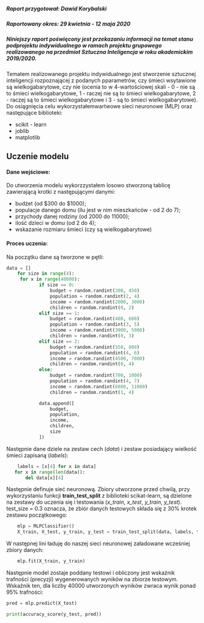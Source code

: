 ##### Raport przygotował: Dawid Korybalski

##### Raportowany okres: 29 kwietnia - 12 maja 2020 

##### Niniejszy raport poświęcony jest przekazaniu informacji na temat stanu podprojektu indywidualnego w ramach projektu grupowego realizowanego na przedmiot Sztuczna Inteligencja w roku akademickim 2019/2020. 

Tematem realizowanego projektu indywidualnego jest stworzenie sztucznej inteligencji rozpoznającej z podanych pparametrów, czy śmieci wsytawione są wielkogabarytowe, czy nie (ocenia to w 4-wartościowej skali - 0 - nie są to śmieci wielkogabarytowe, 1 - raczej nie są to śmieci wielkogabarytowe, 2 - raczej są to śmieci wielkogabarytowe i 3 - są to śmieci wielkogabarytowe). Do osiągnięcia celu wykorzystałemwartwowe sieci neuronowe (MLP) oraz następujące biblioteki:

- scikit - learn
- joblib
- matplotlib

## Uczenie modelu ##

#### Dane wejściowe: ####

Do utworzenia modelu wykorzzystałem losowo stworzoną tablicę zawierającą krotki z następującymi danymi:

- budżet (od $300 do $1000);
- populacje danego domu (ilu jest w nim mieszkańców - od 2 do 7);
- przychody danej rodziny (od 2000 do 11000);
-  ilość dzieci w domu (od 2 do 4);
- wskazanie rozmiaru śmieci (czy są wielkogabarytowe)

#### Proces uczenia: ####

Na początku dane są tworzone w pętli:

```python
data = []
    for size in range(4):
     for x in range(40000):
            if size == 0:
                budget = random.randint(300, 450)
                population = random.randint(2, 4)
                income = random.randint(2000, 3000)
                children = random.randint(0, 2)
            elif size == 1:
                budget = random.randint(400, 600)
                population = random.randint(3, 5)
                income = random.randint(3000, 5000)
                children = random.randint(0, 3)
            elif size == 2:
                budget = random.randint(550, 800)
                population = random.randint(4, 6)
                income = random.randint(4500, 7000)
                children = random.randint(0, 4)
            else:
                budget = random.randint(700, 1000)
                population = random.randint(4, 7)
                income = random.randint(6800, 11000)
                children = random.randint(1, 4)

            data.append([
                budget,
                population,
                income,
                children,
                size
            ])
 ```

 Następnie dane dziele na zestaw cech (*data*) i zestaw posiadający wielkość śmieci zapisaną (*labels*):
 
 ```python
     labels = [x[4] for x in data]
    for x in range(len(data)):
        del data[x][4]
 ```

Następnie definuje sieć neuronową. Zbiory utworzone przed chwilą, przy wykorzystaniu funkcji **train_test_split** z biblioteki scikat-learn, są dzielone na zestawy do uczenia się i testowania (*x_train*, *x_test*, *y_train*, *y_test*). test_size = 0.3 oznacza, że zbiór danych testowych składa się z 30% krotek zestawu początkowego:

```python
    mlp = MLPClassifier()
    X_train, X_test, y_train, y_test = train_test_split(data, labels, test_size=0.3)
```

W następnej lini ładuję do naszej sieci neuronowej załadowane wcześniej zbiory danych:

```python
    mlp.fit(X_train, y_train)
```

Następnie model zostaje poddany testowi i obliczony jest wskażnik trafności (precyzji) wygenerowanych wyników na zbiorze testowym. Wskaźnik ten, dla liczby 40000 utworzonych wyników zwraca wynik ponad 95% trafności:
```python
pred = mlp.predict(X_test)

print(accuracy_score(y_test, pred)) 
```


